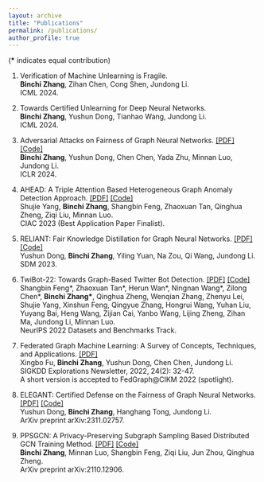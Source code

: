 ```yaml
---
layout: archive
title: "Publications"
permalink: /publications/
author_profile: true
---
```

(**\*** indicates equal contribution)
1. Verification of Machine Unlearning is Fragile. <br>
**Binchi Zhang**, Zihan Chen, Cong Shen, Jundong Li. <br>
ICML 2024.

1. Towards Certified Unlearning for Deep Neural Networks. <br>
**Binchi Zhang**, Yushun Dong, Tianhao Wang, Jundong Li. <br>
ICML 2024.

1. Adversarial Attacks on Fairness of Graph Neural Networks. [\[PDF\]](https://arxiv.org/pdf/2310.13822.pdf) [\[Code\]](https://github.com/zhangbinchi/G-FairAttack) <br>
**Binchi Zhang**, Yushun Dong, Chen Chen, Yada Zhu, Minnan Luo, Jundong Li. <br>
ICLR 2024.

1. AHEAD: A Triple Attention Based Heterogeneous Graph Anomaly Detection Approach. [\[PDF\]](https://arxiv.org/pdf/2208.08200.pdf) [\[Code\]](https://www.dropbox.com/sh/de0ogy5dd592lm4/AAAGTowL6CNYeUUIfIpjKPC6a?dl=0) <br> 
Shujie Yang, **Binchi Zhang**, Shangbin Feng, Zhaoxuan Tan, Qinghua Zheng, Ziqi Liu, Minnan Luo. <br>
CIAC 2023 (Best Application Paper Finalist).

1. RELIANT: Fair Knowledge Distillation for Graph Neural Networks. [\[PDF\]](https://epubs.siam.org/doi/pdf/10.1137/1.9781611977653.ch18) [\[Code\]](https://github.com/yushundong/RELIANT) <br> 
Yushun Dong, **Binchi Zhang**, Yiling Yuan, Na Zou, Qi Wang, Jundong Li. <br>
SDM 2023.

1. TwiBot-22: Towards Graph-Based Twitter Bot Detection. [\[PDF\]](https://arxiv.org/pdf/2206.04564.pdf) [\[Code\]](https://twibot22.github.io/) <br> 
Shangbin Feng\*, Zhaoxuan Tan\*, Herun Wan\*, Ningnan Wang\*, Zilong Chen\*, **Binchi Zhang\***, Qinghua Zheng, Wenqian Zhang, Zhenyu Lei, Shujie Yang, Xinshun Feng, Qingyue Zhang, Hongrui Wang, Yuhan Liu, Yuyang Bai, Heng Wang, Zijian Cai, Yanbo Wang, Lijing Zheng, Zihan Ma, Jundong Li, Minnan Luo. <br>
NeurIPS 2022 Datasets and Benchmarks Track.

1. Federated Graph Machine Learning: A Survey of Concepts, Techniques, and Applications. [\[PDF\]](https://dl.acm.org/doi/pdf/10.1145/3575637.3575644) <br> 
Xingbo Fu, **Binchi Zhang**, Yushun Dong, Chen Chen, Jundong Li. <br>
SIGKDD Explorations Newsletter, 2022, 24(2): 32-47. <br>
A short version is accepted to FedGraph@CIKM 2022 (spotlight).

1. ELEGANT: Certified Defense on the Fairness of Graph Neural Networks. [\[PDF\]](https://arxiv.org/pdf/2311.02757.pdf) [\[Code\]](https://github.com/yushundong/ELEGANT) <br>
Yushun Dong, **Binchi Zhang**, Hanghang Tong, Jundong Li. <br>
ArXiv preprint arXiv:2311.02757.

1. PPSGCN: A Privacy-Preserving Subgraph Sampling Based Distributed GCN Training Method. [\[PDF\]](https://arxiv.org/pdf/2110.12906.pdf) [\[Code\]](https://www.dropbox.com/sh/hetdibd8x3ktjjc/AAAxpr8fsEMR12_pBMk4S5lxa?dl=0) <br> 
**Binchi Zhang**, Minnan Luo, Shangbin Feng, Ziqi Liu, Jun Zhou, Qinghua Zheng. <br>
ArXiv preprint arXiv:2110.12906.

<!-- {% if author.googlescholar %}
  You can also find my articles on <u><a href="{{author.googlescholar}}">my Google Scholar profile</a>.</u>
{% endif %}

{% include base_path %}

{% for post in site.publications reversed %}
  {% include archive-single.html %}
{% endfor %} -->
